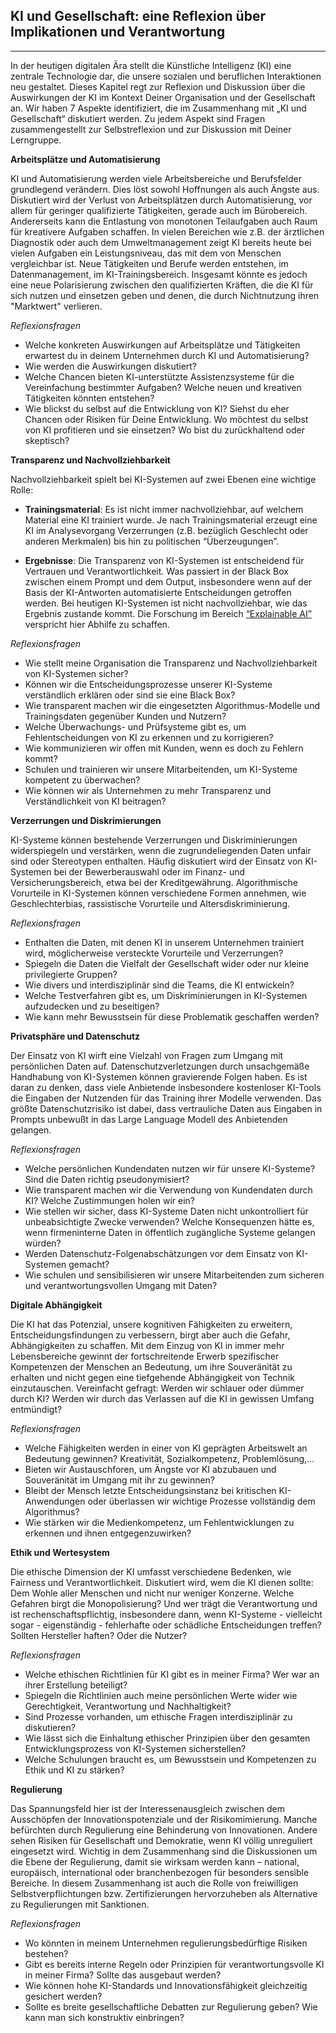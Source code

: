## KI und Gesellschaft: eine Reflexion über Implikationen und Verantwortung
---
In der heutigen digitalen Ära stellt die Künstliche Intelligenz (KI) eine zentrale Technologie dar, die unsere sozialen und beruflichen Interaktionen neu gestaltet. Dieses Kapitel regt zur Reflexion und Diskussion über die Auswirkungen der KI im Kontext Deiner Organisation und der Gesellschaft an. Wir haben 7 Aspekte identifiziert, die im Zusammenhang mit „KI und Gesellschaft“ diskutiert werden. Zu jedem Aspekt sind Fragen zusammengestellt zur Selbstreflexion und zur Diskussion mit Deiner Lerngruppe.

**Arbeitsplätze und Automatisierung**

KI und Automatisierung werden viele Arbeitsbereiche und Berufsfelder grundlegend verändern. Dies löst sowohl Hoffnungen als auch Ängste aus.
Diskutiert wird der Verlust von Arbeitsplätzen durch Automatisierung, vor allem für geringer qualifizierte Tätigkeiten, gerade auch im Bürobereich. Andererseits kann die Entlastung von monotonen Teilaufgaben auch Raum für kreativere Aufgaben schaffen. In vielen Bereichen wie z.B. der ärztlichen Diagnostik oder auch dem Umweltmanagement zeigt KI bereits heute bei vielen Aufgaben ein Leistungsniveau, das mit dem von Menschen vergleichbar ist. Neue Tätigkeiten und Berufe werden entstehen, im Datenmanagement, im KI-Trainingsbereich. Insgesamt könnte es jedoch eine neue Polarisierung zwischen den qualifizierten Kräften, die die KI für sich nutzen und einsetzen geben und denen, die durch Nichtnutzung ihren "Marktwert" verlieren.

*Reflexionsfragen*

- Welche konkreten Auswirkungen auf Arbeitsplätze und Tätigkeiten erwartest du in deinem Unternehmen durch KI und Automatisierung?
- Wie werden die Auswirkungen diskutiert?
- Welche Chancen bieten KI-unterstützte Assistenzsysteme für die Vereinfachung bestimmter Aufgaben? Welche neuen und kreativen Tätigkeiten könnten entstehen?
- Wie blickst du selbst auf die Entwicklung von KI? Siehst du eher Chancen oder Risiken für Deine Entwicklung. Wo möchtest du selbst von KI profitieren und sie einsetzen? Wo bist du zurückhaltend oder skeptisch?  

**Transparenz und Nachvollziehbarkeit**

Nachvollziehbarkeit spielt bei KI-Systemen auf zwei Ebenen eine wichtige Rolle:

- **Trainingsmaterial**: Es ist nicht immer nachvollziehbar, auf welchem Material eine KI trainiert wurde. Je nach Trainingsmaterial erzeugt eine KI im Analysevorgang Verzerrungen (z.B. bezüglich Geschlecht oder anderen Merkmalen) bis hin zu politischen “Überzeugungen”.
  
- **Ergebnisse**: Die Transparenz von KI-Systemen ist entscheidend für Vertrauen und Verantwortlichkeit. Was passiert in der Black Box zwischen einem Prompt und dem Output, insbesondere wenn auf der Basis der KI-Antworten automatisierte Entscheidungen getroffen werden. Bei heutigen KI-Systemen ist nicht nachvollziehbar, wie das Ergebnis zustande kommt. Die Forschung im Bereich [“Explainable AI”](https://de.wikipedia.org/wiki/Explainable_Artificial_Intelligence) verspricht hier Abhilfe zu schaffen.

*Reflexionsfragen*

- Wie stellt meine Organisation die Transparenz und Nachvollziehbarkeit von KI-Systemen sicher?
- Können wir die Entscheidungsprozesse unserer KI-Systeme verständlich erklären oder sind sie eine Black Box?
- Wie transparent machen wir die eingesetzten Algorithmus-Modelle und Trainingsdaten gegenüber Kunden und Nutzern?
- Welche Überwachungs- und Prüfsysteme gibt es, um Fehlentscheidungen von KI zu erkennen und zu korrigieren?
- Wie kommunizieren wir offen mit Kunden, wenn es doch zu Fehlern kommt?
- Schulen und trainieren wir unsere Mitarbeitenden, um KI-Systeme kompetent zu überwachen?
- Wie können wir als Unternehmen zu mehr Transparenz und Verständlichkeit von KI beitragen?

**Verzerrungen und Diskrimierungen**

KI-Systeme können bestehende Verzerrungen und Diskriminierungen widerspiegeln und verstärken, wenn die zugrundeliegenden Daten unfair sind oder Stereotypen enthalten. Häufig diskutiert wird der Einsatz von KI-Systemen bei der Bewerberauswahl oder im Finanz- und Versicherungsbereich, etwa bei der Kreditgewährung. Algorithmische Vorurteile in KI-Systemen können verschiedene Formen annehmen, wie Geschlechterbias, rassistische Vorurteile und Altersdiskriminierung.

*Reflexionsfragen*

- Enthalten die Daten, mit denen KI in unserem Unternehmen trainiert wird, möglicherweise versteckte Vorurteile und Verzerrungen?
- Spiegeln die Daten die Vielfalt der Gesellschaft wider oder nur kleine privilegierte Gruppen?
- Wie divers und interdisziplinär sind die Teams, die KI entwickeln?
- Welche Testverfahren gibt es, um Diskriminierungen in KI-Systemen aufzudecken und zu beseitigen?
- Wie kann mehr Bewusstsein für diese Problematik geschaffen werden?

**Privatsphäre und Datenschutz**

Der Einsatz von KI wirft eine Vielzahl von Fragen zum Umgang mit persönlichen Daten auf. Datenschutzverletzungen durch unsachgemäße Handhabung von KI-Systemen können gravierende Folgen haben. Es ist daran zu denken, dass viele Anbietende insbesondere kostenloser KI-Tools die Eingaben der Nutzenden für das Training ihrer Modelle verwenden. Das größte Datenschutzrisiko ist dabei, dass vertrauliche Daten aus Eingaben in Prompts unbewußt in das Large Language Modell des Anbietenden gelangen.

*Reflexionsfragen*

- Welche persönlichen Kundendaten nutzen wir für unsere KI-Systeme? Sind die Daten richtig pseudonymisiert?
- Wie transparent machen wir die Verwendung von Kundendaten durch KI? Welche Zustimmungen holen wir ein?
- Wie stellen wir sicher, dass KI-Systeme Daten nicht unkontrolliert für unbeabsichtigte Zwecke verwenden? Welche Konsequenzen hätte es, wenn firmeninterne Daten in öffentlich zugängliche Systeme gelangen würden?
- Werden Datenschutz-Folgenabschätzungen vor dem Einsatz von KI-Systemen gemacht?
- Wie schulen und sensibilisieren wir unsere Mitarbeitenden zum sicheren und verantwortungsvollen Umgang mit Daten?  

**Digitale Abhängigkeit**

Die KI hat das Potenzial, unsere kognitiven Fähigkeiten zu erweitern, Entscheidungsfindungen zu verbessern, birgt aber auch die Gefahr, Abhängigkeiten zu schaffen. Mit dem Einzug von KI in immer mehr Lebensbereiche gewinnt der fortschreitende Erwerb spezifischer Kompetenzen der Menschen an Bedeutung, um ihre Souveränität zu erhalten und nicht gegen eine tiefgehende Abhängigkeit von Technik einzutauschen. Vereinfacht gefragt: Werden wir schlauer oder dümmer durch KI? Werden wir durch das Verlassen auf die KI in gewissen Umfang entmündigt? 

*Reflexionsfragen*

- Welche Fähigkeiten werden in einer von KI geprägten Arbeitswelt an Bedeutung gewinnen? Kreativität, Sozialkompetenz, Problemlösung,...
- Bieten wir Austauschforen, um Ängste vor KI abzubauen und Souveränität im Umgang mit ihr zu gewinnen?
- Bleibt der Mensch letzte Entscheidungsinstanz bei kritischen KI-Anwendungen oder überlassen wir wichtige Prozesse vollständig dem Algorithmus?
- Wie stärken wir die Medienkompetenz, um Fehlentwicklungen zu erkennen und ihnen entgegenzuwirken?

**Ethik und Wertesystem**

Die ethische Dimension der KI umfasst verschiedene Bedenken, wie Fairness und Verantwortlichkeit​. Diskutiert wird, wem die KI dienen sollte: Dem Wohle aller Menschen und nicht nur weniger Konzerne. Welche Gefahren birgt die Monopolisierung? Und wer trägt die Verantwortung und ist rechenschaftspflichtig, insbesondere dann, wenn KI-Systeme - vielleicht sogar - eigenständig - fehlerhafte oder schädliche Entscheidungen treffen? Sollten Hersteller haften? Oder die Nutzer?

*Reflexionsfragen*

- Welche ethischen Richtlinien für KI gibt es in meiner Firma? Wer war an ihrer Erstellung beteiligt?
- Spiegeln die Richtlinien auch meine persönlichen Werte wider wie Gerechtigkeit, Verantwortung und Nachhaltigkeit?
- Sind Prozesse vorhanden, um ethische Fragen interdisziplinär zu diskutieren?
- Wie lässt sich die Einhaltung ethischer Prinzipien über den gesamten Entwicklungsprozess von KI-Systemen sicherstellen?
- Welche Schulungen braucht es, um Bewusstsein und Kompetenzen zu Ethik und KI zu stärken?

**Regulierung**

Das Spannungsfeld hier ist der Interessenausgleich zwischen dem Ausschöpfen der Innovationspotenziale und der Risikomimierung. Manche befürchten durch Regulierung eine Behinderung von Innovationen. Andere sehen Risiken für Gesellschaft und Demokratie, wenn KI völlig unreguliert eingesetzt wird. Wichtig in dem Zusammenhang sind die Diskussionen um die Ebene der Regulierung, damit sie wirksam werden kann – national, europäisch, international oder branchenbezogen für besonders sensible Bereiche. In diesem Zusammenhang ist auch die Rolle von freiwilligen Selbstverpflichtungen bzw. Zertifizierungen hervorzuheben als Alternative zu Regulierungen mit Sanktionen.

*Reflexionsfragen*

- Wo könnten in meinem Unternehmen regulierungsbedürftige Risiken bestehen?
- Gibt es bereits interne Regeln oder Prinzipien für verantwortungsvolle KI in meiner Firma? Sollte das ausgebaut werden?
- Wie können hohe KI-Standards und Innovationsfähigkeit gleichzeitig gesichert werden?
- Sollte es breite gesellschaftliche Debatten zur Regulierung geben? Wie kann man sich konstruktiv einbringen?

